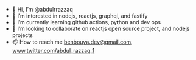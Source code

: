 - 👋 Hi, I’m @abdulrrazzaq
- 👀 I’m interested in nodejs, reactjs, graphql, and fastify
- 🌱 I’m currently learning github actions, python and dev ops
- 💞️ I’m looking to collaborate on reactjs open source project, and nodejs projects
- 📫 How to reach me benbouya.dev@gmail.com, www.twitter.com/abdul_razzaq_1

<!---
abdulrrazzaq/abdulrrazzaq is a ✨ special ✨ repository because its `README.md` (this file) appears on your GitHub profile.
You can click the Preview link to take a look at your changes.
--->
